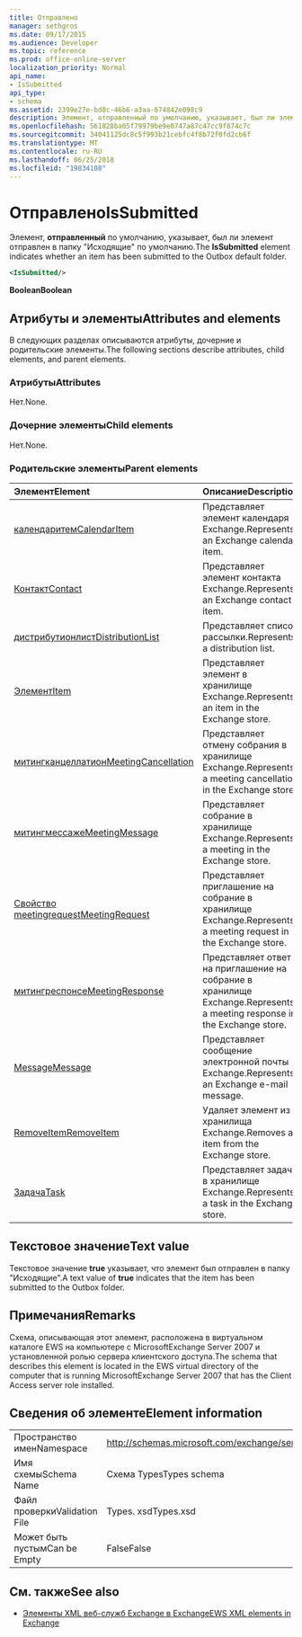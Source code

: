 ```yaml
---
title: Отправлено
manager: sethgros
ms.date: 09/17/2015
ms.audience: Developer
ms.topic: reference
ms.prod: office-online-server
localization_priority: Normal
api_name:
- IsSubmitted
api_type:
- schema
ms.assetid: 2399e27e-bd8c-46b6-a3aa-674842e098c9
description: Элемент, отправленный по умолчанию, указывает, был ли элемент отправлен в папку "Исходящие" по умолчанию.
ms.openlocfilehash: 561828ba05f79979be9e0747a87c47cc9f874c7c
ms.sourcegitcommit: 34041125dc8c5f993b21cebfc4f8b72f0fd2cb6f
ms.translationtype: MT
ms.contentlocale: ru-RU
ms.lasthandoff: 06/25/2018
ms.locfileid: "19834108"
---
```

# <a name="issubmitted"></a><span data-ttu-id="d650f-103">Отправлено</span><span class="sxs-lookup"><span data-stu-id="d650f-103">IsSubmitted</span></span>

<span data-ttu-id="d650f-104">Элемент, **отправленный** по умолчанию, указывает, был ли элемент отправлен в папку "Исходящие" по умолчанию.</span><span class="sxs-lookup"><span data-stu-id="d650f-104">The **IsSubmitted** element indicates whether an item has been submitted to the Outbox default folder.</span></span> 
  
```xml
<IsSubmitted/>
```

 <span data-ttu-id="d650f-105">**Boolean**</span><span class="sxs-lookup"><span data-stu-id="d650f-105">**Boolean**</span></span>
## <a name="attributes-and-elements"></a><span data-ttu-id="d650f-106">Атрибуты и элементы</span><span class="sxs-lookup"><span data-stu-id="d650f-106">Attributes and elements</span></span>

<span data-ttu-id="d650f-107">В следующих разделах описываются атрибуты, дочерние и родительские элементы.</span><span class="sxs-lookup"><span data-stu-id="d650f-107">The following sections describe attributes, child elements, and parent elements.</span></span>
  
### <a name="attributes"></a><span data-ttu-id="d650f-108">Атрибуты</span><span class="sxs-lookup"><span data-stu-id="d650f-108">Attributes</span></span>

<span data-ttu-id="d650f-109">Нет.</span><span class="sxs-lookup"><span data-stu-id="d650f-109">None.</span></span>
  
### <a name="child-elements"></a><span data-ttu-id="d650f-110">Дочерние элементы</span><span class="sxs-lookup"><span data-stu-id="d650f-110">Child elements</span></span>

<span data-ttu-id="d650f-111">Нет.</span><span class="sxs-lookup"><span data-stu-id="d650f-111">None.</span></span>
  
### <a name="parent-elements"></a><span data-ttu-id="d650f-112">Родительские элементы</span><span class="sxs-lookup"><span data-stu-id="d650f-112">Parent elements</span></span>

|<span data-ttu-id="d650f-113">**Элемент**</span><span class="sxs-lookup"><span data-stu-id="d650f-113">**Element**</span></span>|<span data-ttu-id="d650f-114">**Описание**</span><span class="sxs-lookup"><span data-stu-id="d650f-114">**Description**</span></span>|
|:-----|:-----|
|[<span data-ttu-id="d650f-115">календаритем</span><span class="sxs-lookup"><span data-stu-id="d650f-115">CalendarItem</span></span>](calendaritem.md) <br/> |<span data-ttu-id="d650f-116">Представляет элемент календаря Exchange.</span><span class="sxs-lookup"><span data-stu-id="d650f-116">Represents an Exchange calendar item.</span></span>  <br/> |
|[<span data-ttu-id="d650f-117">Контакт</span><span class="sxs-lookup"><span data-stu-id="d650f-117">Contact</span></span>](contact.md) <br/> |<span data-ttu-id="d650f-118">Представляет элемент контакта Exchange.</span><span class="sxs-lookup"><span data-stu-id="d650f-118">Represents an Exchange contact item.</span></span>  <br/> |
|[<span data-ttu-id="d650f-119">дистрибутионлист</span><span class="sxs-lookup"><span data-stu-id="d650f-119">DistributionList</span></span>](distributionlist.md) <br/> |<span data-ttu-id="d650f-120">Представляет список рассылки.</span><span class="sxs-lookup"><span data-stu-id="d650f-120">Represents a distribution list.</span></span>  <br/> |
|[<span data-ttu-id="d650f-121">Элемент</span><span class="sxs-lookup"><span data-stu-id="d650f-121">Item</span></span>](item.md) <br/> |<span data-ttu-id="d650f-122">Представляет элемент в хранилище Exchange.</span><span class="sxs-lookup"><span data-stu-id="d650f-122">Represents an item in the Exchange store.</span></span>  <br/> |
|[<span data-ttu-id="d650f-123">митингканцеллатион</span><span class="sxs-lookup"><span data-stu-id="d650f-123">MeetingCancellation</span></span>](meetingcancellation.md) <br/> |<span data-ttu-id="d650f-124">Представляет отмену собрания в хранилище Exchange.</span><span class="sxs-lookup"><span data-stu-id="d650f-124">Represents a meeting cancellation in the Exchange store.</span></span>  <br/> |
|[<span data-ttu-id="d650f-125">митингмессаже</span><span class="sxs-lookup"><span data-stu-id="d650f-125">MeetingMessage</span></span>](meetingmessage.md) <br/> |<span data-ttu-id="d650f-126">Представляет собрание в хранилище Exchange.</span><span class="sxs-lookup"><span data-stu-id="d650f-126">Represents a meeting in the Exchange store.</span></span>  <br/> |
|[<span data-ttu-id="d650f-127">Свойство meetingrequest</span><span class="sxs-lookup"><span data-stu-id="d650f-127">MeetingRequest</span></span>](meetingrequest.md) <br/> |<span data-ttu-id="d650f-128">Представляет приглашение на собрание в хранилище Exchange.</span><span class="sxs-lookup"><span data-stu-id="d650f-128">Represents a meeting request in the Exchange store.</span></span>  <br/> |
|[<span data-ttu-id="d650f-129">митингреспонсе</span><span class="sxs-lookup"><span data-stu-id="d650f-129">MeetingResponse</span></span>](meetingresponse.md) <br/> |<span data-ttu-id="d650f-130">Представляет ответ на приглашение на собрание в хранилище Exchange.</span><span class="sxs-lookup"><span data-stu-id="d650f-130">Represents a meeting response in the Exchange store.</span></span>  <br/> |
|[<span data-ttu-id="d650f-131">Message</span><span class="sxs-lookup"><span data-stu-id="d650f-131">Message</span></span>](message-ex15websvcsotherref.md) <br/> |<span data-ttu-id="d650f-132">Представляет сообщение электронной почты Exchange.</span><span class="sxs-lookup"><span data-stu-id="d650f-132">Represents an Exchange e-mail message.</span></span>  <br/> |
|[<span data-ttu-id="d650f-133">RemoveItem</span><span class="sxs-lookup"><span data-stu-id="d650f-133">RemoveItem</span></span>](removeitem.md) <br/> |<span data-ttu-id="d650f-134">Удаляет элемент из хранилища Exchange.</span><span class="sxs-lookup"><span data-stu-id="d650f-134">Removes an item from the Exchange store.</span></span>  <br/> |
|[<span data-ttu-id="d650f-135">Задача</span><span class="sxs-lookup"><span data-stu-id="d650f-135">Task</span></span>](task.md) <br/> |<span data-ttu-id="d650f-136">Представляет задачу в хранилище Exchange.</span><span class="sxs-lookup"><span data-stu-id="d650f-136">Represents a task in the Exchange store.</span></span>  <br/> |
   
## <a name="text-value"></a><span data-ttu-id="d650f-137">Текстовое значение</span><span class="sxs-lookup"><span data-stu-id="d650f-137">Text value</span></span>

<span data-ttu-id="d650f-138">Текстовое значение **true** указывает, что элемент был отправлен в папку "Исходящие".</span><span class="sxs-lookup"><span data-stu-id="d650f-138">A text value of **true** indicates that the item has been submitted to the Outbox folder.</span></span> 
  
## <a name="remarks"></a><span data-ttu-id="d650f-139">Примечания</span><span class="sxs-lookup"><span data-stu-id="d650f-139">Remarks</span></span>

<span data-ttu-id="d650f-140">Схема, описывающая этот элемент, расположена в виртуальном каталоге EWS на компьютере с MicrosoftExchange Server 2007 и установленной ролью сервера клиентского доступа.</span><span class="sxs-lookup"><span data-stu-id="d650f-140">The schema that describes this element is located in the EWS virtual directory of the computer that is running MicrosoftExchange Server 2007 that has the Client Access server role installed.</span></span>
  
## <a name="element-information"></a><span data-ttu-id="d650f-141">Сведения об элементе</span><span class="sxs-lookup"><span data-stu-id="d650f-141">Element information</span></span>

|||
|:-----|:-----|
|<span data-ttu-id="d650f-142">Пространство имен</span><span class="sxs-lookup"><span data-stu-id="d650f-142">Namespace</span></span>  <br/> |http://schemas.microsoft.com/exchange/services/2006/types  <br/> |
|<span data-ttu-id="d650f-143">Имя схемы</span><span class="sxs-lookup"><span data-stu-id="d650f-143">Schema Name</span></span>  <br/> |<span data-ttu-id="d650f-144">Схема Types</span><span class="sxs-lookup"><span data-stu-id="d650f-144">Types schema</span></span>  <br/> |
|<span data-ttu-id="d650f-145">Файл проверки</span><span class="sxs-lookup"><span data-stu-id="d650f-145">Validation File</span></span>  <br/> |<span data-ttu-id="d650f-146">Types. xsd</span><span class="sxs-lookup"><span data-stu-id="d650f-146">Types.xsd</span></span>  <br/> |
|<span data-ttu-id="d650f-147">Может быть пустым</span><span class="sxs-lookup"><span data-stu-id="d650f-147">Can be Empty</span></span>  <br/> |<span data-ttu-id="d650f-148">False</span><span class="sxs-lookup"><span data-stu-id="d650f-148">False</span></span>  <br/> |
   
## <a name="see-also"></a><span data-ttu-id="d650f-149">См. также</span><span class="sxs-lookup"><span data-stu-id="d650f-149">See also</span></span>



- [<span data-ttu-id="d650f-150">Элементы XML веб-служб Exchange в Exchange</span><span class="sxs-lookup"><span data-stu-id="d650f-150">EWS XML elements in Exchange</span></span>](ews-xml-elements-in-exchange.md)


